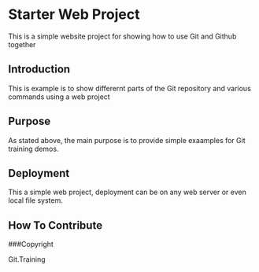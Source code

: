 # Starter Web Project

This is a simple website project for showing how to use Git and Github together 

## Introduction

This is example is to show differernt parts of the Git repository and various commands using a web project

## Purpose

As stated above, the main purpose is to provide simple exaamples for Git training demos.

## Deployment

This a simple web project, deployment can be on any web server or even local file system.

## How To Contribute


###Copyright

Git.Training